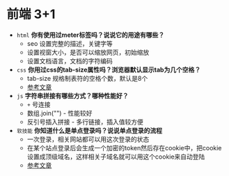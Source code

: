 # 前端 3+1
- `html` **你有使用过meter标签吗？说说它的用途有哪些？**
    - seo 设置完整的描述，关键字等
    - 设置视窗大小，是否可以缩放网页，初始缩放
    - 设置文档语言，文档的字符编码
- `css` **你用过css的tab-size属性吗？浏览器默认显示tab为几个空格？**
    - tab-size 规格制表符的空格个数，默认是8个
    - [参考文章](https://www.runoob.com/cssref/css3-pr-tab-size.html)
- `js` **字符串拼接有哪些方式？哪种性能好？**
    - `+` 号连接
    - 数组.join("") - 性能较好
    - 反引号插入拼接 - 多行链接，插入值较方便
- `软技能` **你知道什么是单点登录吗？说说单点登录的流程**
    - 一次登录，相关网站都可以用这次登录的状态
    - 在某个站点登录后会生成一个加密的token然后存在cookie中，把cookie设置成顶级域名，这样相关子域名就可以用这个cookie来自动登陆
    - [参考文章](https://www.jianshu.com/p/75edcc05acfd)